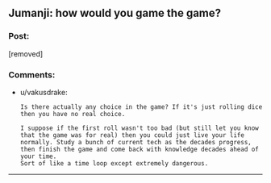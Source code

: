 ## Jumanji: how would you game the game?

### Post:

[removed]

### Comments:

- u/vakusdrake:
  ```
  Is there actually any choice in the game? If it's just rolling dice then you have no real choice.        

  I suppose if the first roll wasn't too bad (but still let you know that the game was for real) then you could just live your life normally. Study a bunch of current tech as the decades progress, then finish the game and come back with knowledge decades ahead of your time.             
  Sort of like a time loop except extremely dangerous.
  ```

---

